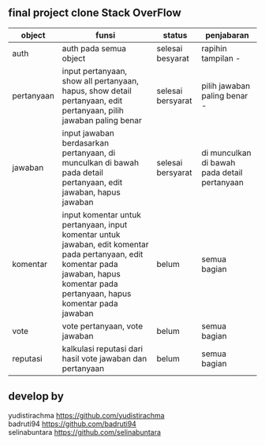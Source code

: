 ## final project clone Stack OverFlow

| object     | funsi                                                                                                                                                                                 | status            | penjabaran                                   |
|------------|---------------------------------------------------------------------------------------------------------------------------------------------------------------------------------------|-------------------|----------------------------------------------|
| auth       | auth pada semua object                                                                                                                                                                | selesai besyarat  | rapihin tampilan -                           |
| pertanyaan | input pertanyaan, show all pertanyaan, hapus, show detail pertanyaan, edit pertanyaan, pilih jawaban paling benar                                                                     | selesai bersyarat | pilih jawaban paling benar -                 |
| jawaban    | input jawaban berdasarkan pertanyaan, di munculkan di bawah pada detail pertanyaan, edit jawaban, hapus jawaban                                                                       | selesai bersyarat | di munculkan di bawah pada detail pertanyaan |
| komentar   | input komentar untuk pertanyaan, input komentar untuk jawaban, edit komentar pada pertanyaan, edit komentar pada jawaban, hapus komentar pada pertanyaan, hapus komentar pada jawaban | belum             | semua bagian                                 |
| vote       | vote pertanyaan, vote jawaban                                                                                                                                                         | belum             | semua bagian                                 |
| reputasi   | kalkulasi reputasi dari hasil vote jawaban dan pertanyaan                                                                                                                             | belum             | semua bagian                                 |

## develop by

yudistirachma https://github.com/yudistirachma <br>
badruti94 https://github.com/badruti94 <br>
selinabuntara https://github.com/selinabuntara <br>
